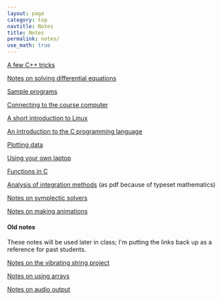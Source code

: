 ```yaml
---
layout: page
category: top
navtitle: Notes
title: Notes
permalink: notes/
use_math: true
---
```

<a href="cplusplus.html">A few C++ tricks</a>

<a href="DE-notes.pdf">Notes on solving differential equations</a> 

<a href="samples.html">Sample programs</a>

<a href="connect.html">Connecting to the course computer</a>

<a href="linux.html">A short introduction to Linux</a>

<a href="c.html">An introduction to the C programming language</a>

<a href="plot.html">Plotting data</a>

<a href="laptop.html">Using your own laptop</a>

<a href="function.html">Functions in C</a>

<a href="integration-notes.pdf">Analysis of integration methods</a> (as pdf because of typeset mathematics)

<a href="symplectic.html">Notes on symplectic solvers</a>

<a href="anim.html">Notes on making animations</a>


#### Old notes

These notes will be used later in class; I'm putting the links back up
as a reference for past students.

<a href="string-notes.pdf">Notes on the vibrating string project</a>

<a href="array-notes.pdf">Notes on using arrays</a>

<a href="audio.html">Notes on audio output</a>





